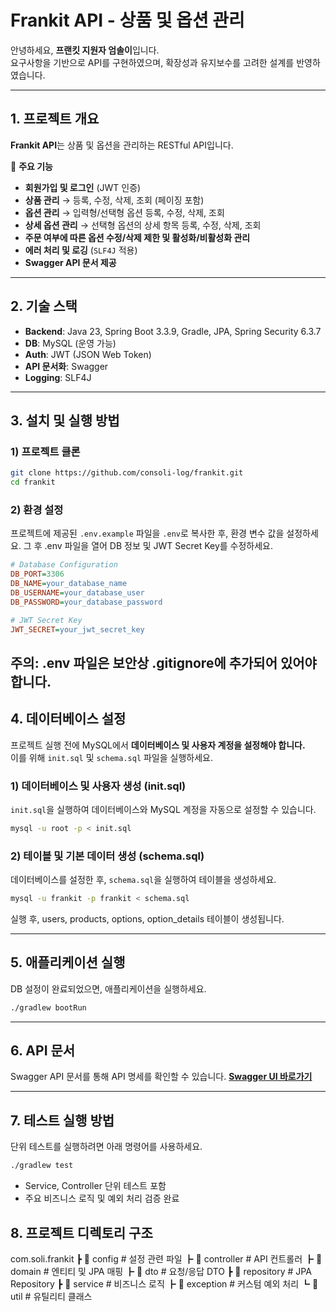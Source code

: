 # Frankit API - 상품 및 옵션 관리

안녕하세요, **프랜킷 지원자 엄솔이**입니다.  
요구사항을 기반으로 API를 구현하였으며, 확장성과 유지보수를 고려한 설계를 반영하였습니다.  

---

## 1. 프로젝트 개요
**Frankit API**는 상품 및 옵션을 관리하는 RESTful API입니다.  

📌 **주요 기능**  
- **회원가입 및 로그인** (JWT 인증)  
- **상품 관리** → 등록, 수정, 삭제, 조회 (페이징 포함)  
- **옵션 관리** → 입력형/선택형 옵션 등록, 수정, 삭제, 조회  
- **상세 옵션 관리** → 선택형 옵션의 상세 항목 등록, 수정, 삭제, 조회  
- **주문 여부에 따른 옵션 수정/삭제 제한 및 활성화/비활성화 관리**  
- **에러 처리 및 로깅** (`SLF4J` 적용)  
- **Swagger API 문서 제공**  

---

## 2. 기술 스택  
- **Backend**: Java 23, Spring Boot 3.3.9, Gradle, JPA, Spring Security 6.3.7  
- **DB**: MySQL (운영 가능)  
- **Auth**: JWT (JSON Web Token)  
- **API 문서화**: Swagger  
- **Logging**: SLF4J  

---

## 3. 설치 및 실행 방법

### 1) 프로젝트 클론  
```sh
git clone https://github.com/consoli-log/frankit.git
cd frankit
```
### 2) 환경 설정  
프로젝트에 제공된 `.env.example` 파일을 `.env`로 복사한 후, 환경 변수 값을 설정하세요.
그 후 .env 파일을 열어 DB 정보 및 JWT Secret Key를 수정하세요.

```ini
# Database Configuration
DB_PORT=3306
DB_NAME=your_database_name
DB_USERNAME=your_database_user
DB_PASSWORD=your_database_password

# JWT Secret Key 
JWT_SECRET=your_jwt_secret_key
```
주의: .env 파일은 보안상 .gitignore에 추가되어 있어야 합니다.
---

## 4. 데이터베이스 설정  

프로젝트 실행 전에 MySQL에서 **데이터베이스 및 사용자 계정을 설정해야 합니다.**  
이를 위해 `init.sql` 및 `schema.sql` 파일을 실행하세요.

### 1) 데이터베이스 및 사용자 생성 (init.sql)  
`init.sql`을 실행하여 데이터베이스와 MySQL 계정을 자동으로 설정할 수 있습니다.
```sh
mysql -u root -p < init.sql
```
### 2) 테이블 및 기본 데이터 생성 (schema.sql)
데이터베이스를 설정한 후, `schema.sql`을 실행하여 테이블을 생성하세요.
```sh
mysql -u frankit -p frankit < schema.sql
```
실행 후, users, products, options, option_details 테이블이 생성됩니다.

---

## 5. 애플리케이션 실행
DB 설정이 완료되었으면, 애플리케이션을 실행하세요.
```sh
./gradlew bootRun
```
---

## 6. API 문서 
Swagger API 문서를 통해 API 명세를 확인할 수 있습니다.
**[Swagger UI 바로가기](http://localhost:8080/swagger-ui/index.html)**

---

## 7. 테스트 실행 방법 
단위 테스트를 실행하려면 아래 명령어를 사용하세요.
```sh
./gradlew test
```
- Service, Controller 단위 테스트 포함
- 주요 비즈니스 로직 및 예외 처리 검증 완료

## 8. 프로젝트 디렉토리 구조 

com.soli.frankit
 ┣ 📂 config            # 설정 관련 파일
 ┣ 📂 controller        # API 컨트롤러
 ┣ 📂 domain            # 엔티티 및 JPA 매핑
 ┣ 📂 dto               # 요청/응답 DTO
 ┣ 📂 repository        # JPA Repository
 ┣ 📂 service           # 비즈니스 로직
 ┣ 📂 exception         # 커스텀 예외 처리
 ┗ 📂 util              # 유틸리티 클래스

